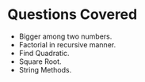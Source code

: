 # Questions Covered

- Bigger among two numbers.
- Factorial in recursive manner.
- Find Quadratic.
- Square Root.
- String Methods.